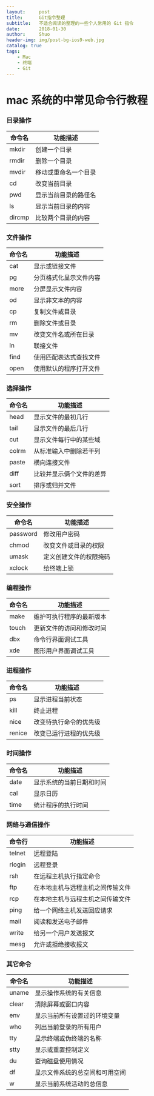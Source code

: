 ```yaml
---
layout:     post
title:      Git指令整理
subtitle:   不适合阅读的整理的一些个人常用的 Git 指令
date:       2018-01-30
author:     Shuo
header-img: img/post-bg-ios9-web.jpg
catalog: true
tags:
    - Mac
    - 终端
    - Git
---
```


# mac 系统的中常见命令行教程


### 目录操作

命令名 | 功能描述
-------|----------
mkdir  | 创建一个目录
rmdir  |  删除一个目录
mvdir  |  移动或重命名一个目录
     cd | 改变当前目录
pwd  | 显示当前目录的路径名
ls | 显示当前目录的内容
dircmp | 比较两个目录的内容

### 文件操作
命令名 | 功能描述
------|-------
cat | 显示或链接文件
pg | 分页格式化显示文件内容
more | 分屏显示文件内容
od | 显示非文本的内容
cp | 复制文件或目录
rm | 删除文件或目录
mv | 改变文件名或所在目录
ln | 联接文件
find | 使用匹配表达式查找文件
open | 使用默认的程序打开文件 
### 选择操作
命令名 | 功能描述
-------|--------
head | 显示文件的最初几行
tail | 显示文件的最后几行
cut | 显示文件每行中的某些域
colrm | 从标准输入中删除若干列
paste | 横向连接文件
diff | 比较并显示俩个文件的差异
sort | 排序或归并文件

### 安全操作
命令名 | 功能描述
-------|---------
password | 修改用户密码
chmod | 改变文件或目录的权限
umask | 定义创建文件的权限掩码
xclock | 给终端上锁

### 编程操作
命令名 | 功能描述
-------|--------
make | 维护可执行程序的最新版本
touch | 更新文件的访问和修改时间
dbx | 命令行界面调试工具
xde | 图形用户界面调试工具

### 进程操作
命令名 | 功能描述
------|-----
ps | 显示进程当前状态
kill | 终止进程
nice | 改变待执行命令的优先级
renice | 改变已运行进程的优先级

### 时间操作
命令名 | 功能描述
------|--------
date | 显示系统的当前日期和时间
cal | 显示日历
time | 统计程序的执行时间
### 网络与通信操作
命令行 | 功能描述
-----|-------
telnet | 远程登陆
rlogin | 远程登录
rsh | 在远程主机执行指定命令
ftp | 在本地主机与远程主机之间传输文件
rcp | 在本地主机与远程主机之间传输文件
ping | 给一个网络主机发送回应请求
mail | 阅读和发送电子邮件
write | 给另一个用户发送报文
mesg | 允许或拒绝接收报文
### 其它命令
命令名 | 功能描述
------|-------
uname | 显示操作系统的有关信息
clear | 清除屏幕或窗口内容
env | 显示当前所有设置过的环境变量
who | 列出当前登录的所有用户
tty | 显示终端或伪终端的名称
stty | 显示或重置控制定义
du | 查询磁盘使用情况
df | 显示文件系统的总空间和可用空间
w | 显示当前系统活动的总信息

